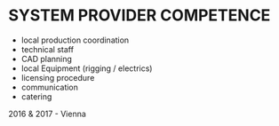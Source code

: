 # SYSTEM PROVIDER COMPETENCE

+ local production coordination
+ technical staff
+ CAD  planning
+ local Equipment (rigging / electrics)
+ licensing procedure
+ communication
+ catering

2016 & 2017 - Vienna